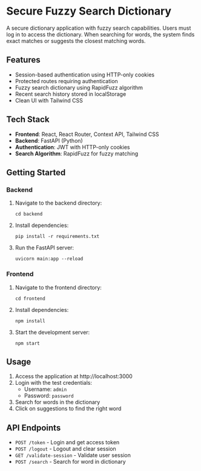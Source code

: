 # Secure Fuzzy Search Dictionary

A secure dictionary application with fuzzy search capabilities. Users must log in to access the dictionary. When searching for words, the system finds exact matches or suggests the closest matching words.

## Features

- Session-based authentication using HTTP-only cookies
- Protected routes requiring authentication
- Fuzzy search dictionary using RapidFuzz algorithm
- Recent search history stored in localStorage
- Clean UI with Tailwind CSS

## Tech Stack

- **Frontend**: React, React Router, Context API, Tailwind CSS
- **Backend**: FastAPI (Python)
- **Authentication**: JWT with HTTP-only cookies
- **Search Algorithm**: RapidFuzz for fuzzy matching

## Getting Started

### Backend

1. Navigate to the backend directory:

   ```
   cd backend
   ```

2. Install dependencies:

   ```
   pip install -r requirements.txt
   ```

3. Run the FastAPI server:
   ```
   uvicorn main:app --reload
   ```

### Frontend

1. Navigate to the frontend directory:

   ```
   cd frontend
   ```

2. Install dependencies:

   ```
   npm install
   ```

3. Start the development server:
   ```
   npm start
   ```

## Usage

1. Access the application at http://localhost:3000
2. Login with the test credentials:
   - Username: `admin`
   - Password: `password`
3. Search for words in the dictionary
4. Click on suggestions to find the right word

## API Endpoints

- `POST /token` - Login and get access token
- `POST /logout` - Logout and clear session
- `GET /validate-session` - Validate user session
- `POST /search` - Search for word in dictionary
